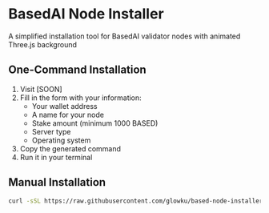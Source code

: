 # BasedAI Node Installer

A simplified installation tool for BasedAI validator nodes with animated Three.js background

## One-Command Installation

1. Visit [SOON]
2. Fill in the form with your information:
   - Your wallet address
   - A name for your node
   - Stake amount (minimum 1000 BASED)
   - Server type
   - Operating system
3. Copy the generated command
4. Run it in your terminal

## Manual Installation

```bash
curl -sSL https://raw.githubusercontent.com/glowku/based-node-installer/main/install.sh | bash -s -- <WALLET_ADDRESS> <NODE_NAME> <STAKE_AMOUNT> <SERVER_TYPE> <OS>